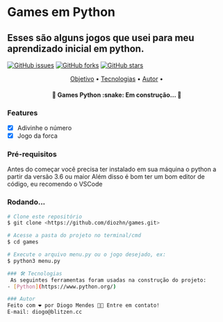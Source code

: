 # Games em Python
## Esses são alguns jogos que usei para meu aprendizado inicial em python.
[![GitHub issues](https://img.shields.io/github/issues/diozhn/games)](https://github.com/diozhn/games/issues)
[![GitHub forks](https://img.shields.io/github/forks/diozhn/games)](https://github.com/diozhn/games/network)
[![GitHub stars](https://img.shields.io/github/stars/diozhn/games)](https://github.com/diozhn/games/stargazers)

<p align="center">
  <a href="#objetivo">Objetivo</a> •
  <a href="#tecnologias">Tecnologias</a> •
  <a href="#autor">Autor</a> •
</p>

<h4 align="center"> 
  🚧  Games Python :snake:  Em construção...  🚧
</h4>

### Features
- [x] Adivinhe o número
- [x] Jogo da forca 

### Pré-requisitos
  Antes do começar você precisa ter instalado em sua máquina o python a partir da versão 3.6 ou maior
  Além disso é bom ter um bom editor de código, eu recomendo o VSCode

### Rodando...

```bash
# Clone este repositório
$ git clone <https://github.com/diozhn/games.git>

# Acesse a pasta do projeto no terminal/cmd
$ cd games

# Execute o arquivo menu.py ou o jogo desejado, ex:
$ python3 menu.py

### 🛠 Tecnologias
 As seguintes ferramentas foram usadas na construção do projeto:
- [Python](https://www.python.org/)

### Autor
Feito com ❤️ por Diogo Mendes 👋🏽 Entre em contato!
E-mail: diogo@blitzen.cc